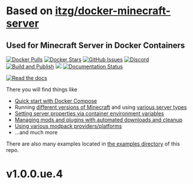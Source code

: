 # Based on [itzg/docker-minecraft-server](https://github.com/itzg/docker-minecraft-server)

## Used for Minecraft Server in Docker Containers


[![Docker Pulls](https://img.shields.io/docker/pulls/itzg/minecraft-server.svg)](https://hub.docker.com/r/itzg/minecraft-server/)
[![Docker Stars](https://img.shields.io/docker/stars/itzg/minecraft-server.svg?maxAge=2592000)](https://hub.docker.com/r/itzg/minecraft-server/)
[![GitHub Issues](https://img.shields.io/github/issues-raw/itzg/docker-minecraft-server.svg)](https://github.com/itzg/docker-minecraft-server/issues)
[![Discord](https://img.shields.io/discord/660567679458869252?label=Discord&logo=discord)](https://discord.gg/DXfKpjB)
[![Build and Publish](https://github.com/itzg/docker-minecraft-server/actions/workflows/build-multiarch.yml/badge.svg)](https://github.com/itzg/docker-minecraft-server/actions/workflows/build-multiarch.yml)
[![](https://img.shields.io/badge/Donate-Buy%20me%20a%20coffee-orange.svg)](https://www.buymeacoffee.com/itzg)
[![Documentation Status](https://readthedocs.org/projects/docker-minecraft-server/badge/?version=latest)](https://docker-minecraft-server.readthedocs.io/en/latest/?badge=latest)

 [![Read the docs](docs/img/docs-banner.png)](https://docker-minecraft-server.readthedocs.io/)

There you will find things like
- [Quick start with Docker Compose](https://docker-minecraft-server.readthedocs.io/en/latest/#using-docker-compose)
- Running [different versions of Minecraft](https://docker-minecraft-server.readthedocs.io/en/latest/versions/minecraft/) and using [various server types](https://docker-minecraft-server.readthedocs.io/en/latest/types-and-platforms/)
- [Setting server properties via container environment variables](https://docker-minecraft-server.readthedocs.io/en/latest/configuration/server-properties/)
- [Managing mods and plugins with automated downloads and cleanup](https://docker-minecraft-server.readthedocs.io/en/latest/mods-and-plugins/)
- [Using various modpack providers/platforms](https://docker-minecraft-server.readthedocs.io/en/latest/types-and-platforms/)
- ...and much more

There are also many examples located in [the examples directory](examples) of this repo.

# v1.0.0.ue.4